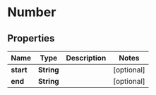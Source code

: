 
# Number

## Properties
Name | Type | Description | Notes
------------ | ------------- | ------------- | -------------
**start** | **String** |  |  [optional]
**end** | **String** |  |  [optional]



